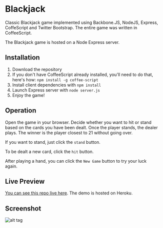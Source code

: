 # Blackjack

Classic Blackjack game implemented using Backbone.JS, NodeJS, Express, CoffeScript and Twitter
Bootstrap. The entire game was written in CoffeeScript.

The Blackjack game is hosted on a Node Express server.

## Installation
1. Download the repository
2. If you don't have CoffeeScript already installed, you'll need to do that, here's how:
`npm install -g coffee-script`
3. Install client dependencies with `npm install`
4. Launch Express server with `node server.js`
5. Enjoy the game!

## Operation
Open the game in your browser. Decide whether you want to hit or stand based on the cards you have
been dealt. Once the player stands, the dealer plays. The winner is the player closest to 21 without
going over.

If you want to stand, just click the `stand` button.

To be dealt a new card, click the `hit` button.

After playing a hand, you can click the `New Game` button to try your luck again.

## Live Preview
[You can see this repo live here](http://jb-blackjack.herokuapp.com/).  The demo is hosted on Heroku.

## Screenshot
![alt tag](http://jenniferbland.com/blackjack/screenshot.png)
